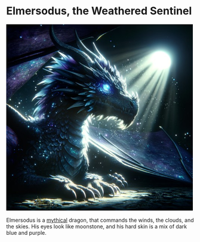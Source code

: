 # Elmersodus, the Weathered Sentinel

[![elmersodus](../assets/images/elmersodus.jpg)](../assets/images/elmersodus.png)

Elmersodus is a [mythical](mythical-creatures.md#mythical-creatures) dragon, that commands the winds, the clouds, and the skies. His eyes look like moonstone, and his hard skin is a mix of dark blue and purple.
